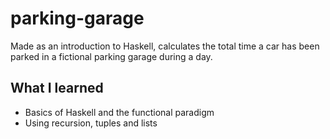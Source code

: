 # parking-garage
Made as an introduction to Haskell, calculates the total time a car has been parked in a fictional parking garage during a day. 

## What I learned
- Basics of Haskell and the functional paradigm
- Using recursion, tuples and lists
